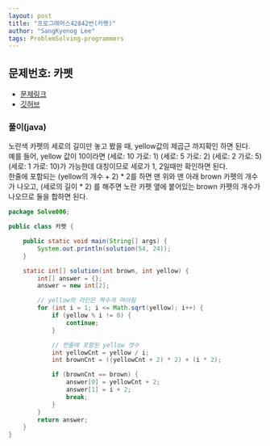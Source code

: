 ```yaml
---
layout: post
title: "프로그래머스42842번(카펫)"
author: "SangKyenog Lee"
tags: ProblemSolving-programmers
---
```


## 문제번호: 카펫
- [문제링크](https://programmers.co.kr/learn/courses/30/lessons/42842)
- [깃허브](https://github.com/sksk713/PS/blob/master/Solve006/%EC%B9%B4%ED%8E%AB.java)

### 풀이(java)
노란색 카펫의 세로의 길이만 놓고 봤을 때, yellow값의 제곱근 까지확인 하면 된다.<br>
예를 들어, yellow 값이 10이라면 (세로: 10 가로: 1) (세로: 5 가로: 2) (세로: 2 가로: 5) (세로: 1 가로: 10)가 가능한데 대칭이므로 세로가 1, 2일때만 확인하면 된다.<br>
한줄에 포함되는 (yellow의 개수 + 2) * 2를 하면 맨 위와 맨 아래 brown 카펫의 개수가 나오고, (세로의 길이 * 2) 를 해주면 노란 카펫 옆에 붙어있는 brown 카펫의 개수가 나오므로 둘을 합하면 된다.


```java
package Solve006;

public class 카펫 {

    public static void main(String[] args) {
        System.out.println(solution(54, 24));
    }

    static int[] solution(int brown, int yellow) {
        int[] answer = {};
        answer = new int[2];

        // yellow의 라인은 짝수개 여야됨
        for (int i = 1; i <= Math.sqrt(yellow); i++) {
            if (yellow % i != 0) {
                continue;
            }

            // 한줄에 포함된 yellow 갯수
            int yellowCnt = yellow / i;
            int brownCnt = ((yellowCnt + 2) * 2) + (i * 2);

            if (brownCnt == brown) {
                answer[0] = yellowCnt + 2;
                answer[1] = i + 2;
                break;
            }
        }
        return answer;
    }
}
```
